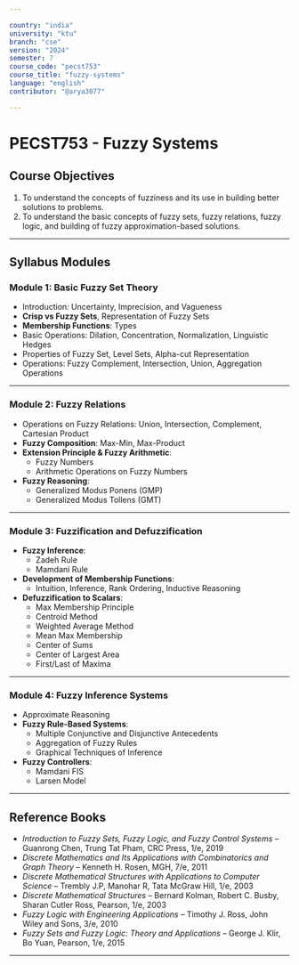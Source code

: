```yaml
---

country: "india"
university: "ktu"
branch: "cse"
version: "2024"
semester: 7
course_code: "pecst753"
course_title: "fuzzy-systems"
language: "english"
contributor: "@arya3077"

---
```


# PECST753 - Fuzzy Systems

## Course Objectives

1. To understand the concepts of fuzziness and its use in building better solutions to problems.  
2. To understand the basic concepts of fuzzy sets, fuzzy relations, fuzzy logic, and building of fuzzy approximation-based solutions.  

---

## Syllabus Modules

### Module 1: Basic Fuzzy Set Theory 

- Introduction: Uncertainty, Imprecision, and Vagueness  
- **Crisp vs Fuzzy Sets**, Representation of Fuzzy Sets  
- **Membership Functions**: Types  
- Basic Operations: Dilation, Concentration, Normalization, Linguistic Hedges  
- Properties of Fuzzy Set, Level Sets, Alpha-cut Representation  
- Operations: Fuzzy Complement, Intersection, Union, Aggregation Operations  

---

### Module 2: Fuzzy Relations 

- Operations on Fuzzy Relations: Union, Intersection, Complement, Cartesian Product  
- **Fuzzy Composition**: Max-Min, Max-Product  
- **Extension Principle & Fuzzy Arithmetic**:  
  - Fuzzy Numbers  
  - Arithmetic Operations on Fuzzy Numbers  
- **Fuzzy Reasoning**:  
  - Generalized Modus Ponens (GMP)  
  - Generalized Modus Tollens (GMT)  

---

### Module 3: Fuzzification and Defuzzification 
- **Fuzzy Inference**:  
  - Zadeh Rule  
  - Mamdani Rule  
- **Development of Membership Functions**:  
  - Intuition, Inference, Rank Ordering, Inductive Reasoning  
- **Defuzzification to Scalars**:  
  - Max Membership Principle  
  - Centroid Method  
  - Weighted Average Method  
  - Mean Max Membership  
  - Center of Sums  
  - Center of Largest Area  
  - First/Last of Maxima  

---

### Module 4: Fuzzy Inference Systems 

- Approximate Reasoning  
- **Fuzzy Rule-Based Systems**:  
  - Multiple Conjunctive and Disjunctive Antecedents  
  - Aggregation of Fuzzy Rules  
  - Graphical Techniques of Inference  
- **Fuzzy Controllers**:  
  - Mamdani FIS  
  - Larsen Model  

---

## Reference Books

- *Introduction to Fuzzy Sets, Fuzzy Logic, and Fuzzy Control Systems* – Guanrong Chen, Trung Tat Pham, CRC Press, 1/e, 2019  
- *Discrete Mathematics and Its Applications with Combinatorics and Graph Theory* – Kenneth H. Rosen, MGH, 7/e, 2011  
- *Discrete Mathematical Structures with Applications to Computer Science* – Trembly J.P, Manohar R, Tata McGraw Hill, 1/e, 2003  
- *Discrete Mathematical Structures* – Bernard Kolman, Robert C. Busby, Sharan Cutler Ross, Pearson, 1/e, 2003  
- *Fuzzy Logic with Engineering Applications* – Timothy J. Ross, John Wiley and Sons, 3/e, 2010  
- *Fuzzy Sets and Fuzzy Logic: Theory and Applications* – George J. Klir, Bo Yuan, Pearson, 1/e, 2015  

---
